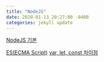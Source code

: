 ```yaml
---
title: "NodeJS"
date: 2020-01-13 20:27:00 -0400
categories: jekyll update
---
```


[NodeJS 기본](https://velopert.com/133)

[ES(ECMA Script)](https://ko.wikipedia.org/wiki/ECMA%EC%8A%A4%ED%81%AC%EB%A6%BD%ED%8A%B8)
[var, let, const 차이점](https://gist.github.com/LeoHeo/7c2a2a6dbcf80becaaa1e61e90091e5d)
